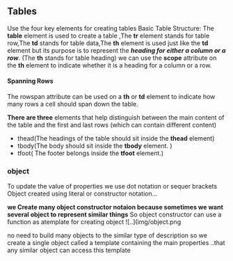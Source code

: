 ## Tables
Use the four key elements for creating tables
Basic Table Structure:
The **table** element is used
to create a table ,The **tr** element stands for table row,The **td** stands for
table data,The **th** element is used just
like the **td** element but its
purpose is to represent the
***heading for either a column or a row***. 
(The **th** stands for table heading)
we can use the **scope** attribute
on the **th** element to indicate whether it is a heading for a
column or a row.

#### Spanning Rows
The rowspan attribute can be
used on a **th** or **td** element
to indicate how many rows a cell
should span down the table.

**There are three** elements that
help distinguish between the
main content of the table and
the first and last rows (which can
contain different content)
- thead(The headings of the table should sit inside the **thead** element)
- tbody(The body should sit inside the **tbody** element. )
- tfoot( The footer belongs inside the **tfoot** element.)

### object
To update the value of properties we use dot notation or sequer brackets 
Object created using literal or constructor notation…

**we Create many object constructor notaion because sometimes we want several object to represent similar things**
So object constructor can use a function as atemplate for creating object
![..](img/object.png

no need to build many objects to the similar type of
 description so we create a single object called a template
   containing the main properties ..that any similar object can access this template





